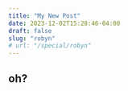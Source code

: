```yaml
---
title: "My New Post"
date: 2023-12-02T15:28:46-04:00
draft: false
slug: "robyn"
# url: "/special/robyn"
---
```


## oh?